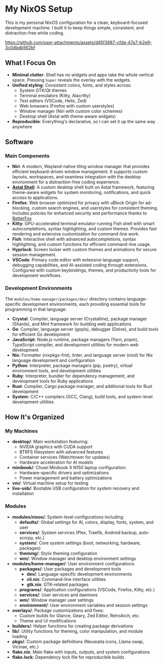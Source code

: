 # My NixOS Setup

This is my personal NixOS configuration for a clean, keyboard-focused development machine. I built it to keep things simple, consistent, and distraction-free while coding.

https://github.com/user-attachments/assets/d45f3687-cfda-47a7-b2e9-3c0dbdb562bf

## What I Focus On

- **Minimal clutter**: Shell has no widgets and apps take the whole vertical space. Pressing `Super` reveals the overlay with the widgets.
- **Unified styling**: Consistent colors, fonts, and styles across:
  - System GTK/Qt themes
  - Terminal emulators (Kitty, Alacritty)
  - Text editors (VSCode, Helix, Zed)
  - Web browsers (Firefox with custom userstyles)
  - Window manager (Niri with custom color schemes)
  - Desktop shell (Astal with theme-aware widgets)
- **Reproducible**: Everything's declarative, so I can set it up the same way anywhere

## Software

### Main Components

- **Niri**: A modern, Wayland-native tiling window manager that provides efficient keyboard-driven window management. It supports custom layouts, workspaces, and seamless integration with the desktop environment for a distraction-free coding experience.
- **[Astal Shell](https://github.com/knoopx/astal-shell)**: A custom desktop shell built on Astal framework, featuring theme-aware widgets for system monitoring, notifications, and quick access to applications.
- **Firefox**: Web browser optimized for privacy with uBlock Origin for ad-blocking, custom search engines, and userstyles for consistent theming. Includes policies for enhanced security and performance thanks to [BetterFox](https://github.com/yokoffing/BetterFox)
- **Kitty**: GPU-accelerated terminal emulator running Fish shell with smart autocompletions, syntax highlighting, and custom themes. Provides fast rendering and extensive customization for command-line work.
- **Fish**: Interactive shell with advanced autocompletions, syntax highlighting, and custom functions for efficient command-line usage.
- **Hyprlock**: Screen locker with custom themes and animations for secure session management.
- **VSCode**: Primary code editor with extensive language support, debugging capabilities, and AI-assisted coding through extensions. Configured with custom keybindings, themes, and productivity tools for development workflows.

### Development Environments

The `modules/home-manager/packages/dev/` directory contains language-specific development environments, each providing essential tools for programming in that language:

- **Crystal**: Compiler, language server (Crystalline), package manager (Shards), and Mint framework for building web applications
- **Go**: Compiler, language server (gopls), debugger (Delve), and build tools for efficient Go development
- **JavaScript**: Node.js runtime, package managers (Yarn, pnpm), TypeScript compiler, and development utilities for modern web development
- **Nix**: Formatter (nixpkgs-fmt), linter, and language server (nixd) for Nix language development and configuration
- **Python**: Interpreter, package managers (pip, poetry), virtual environment tools, and development utilities
- **Ruby**: Interpreter, bundler for dependency management, and development tools for Ruby applications
- **Rust**: Compiler, Cargo package manager, and additional tools for Rust development
- **System**: C/C++ compilers (GCC, Clang), build tools, and system-level development utilities

## How It's Organized

### My Machines

- **desktop/**: Main workstation featuring:
  - NVIDIA graphics with CUDA support
  - BTRFS filesystem with advanced features
  - Container services (Watchtower for updates)
  - Hardware acceleration for AI models
- **minibook/**: Chuwi Minibook X N150 laptop configuration:
  - Hardware-specific drivers and optimizations
  - Power management and battery optimizations
- **vm/**: Virtual machine setup for testing
- **live-usb/**: Bootable USB configuration for system recovery and installation

### Modules

- **modules/nixos/**: System-level configurations including:
  - **defaults/**: Global settings for AI, colors, display, fonts, system, and user
  - **services/**: System services (Plex, Traefik, Android backup, auto-scrcpy, etc.)
  - **system/**: Core system settings (boot, networking, hardware, packages)
  - **theming/**: Stylix theming configuration
  - **wm/**: Window manager and desktop environment settings
- **modules/home-manager/**: User environment configurations:
  - **packages/**: User packages and development tools
    - **dev/**: Language-specific development environments
    - **cli.nix**: Command-line interface utilities
    - **gtk.nix**: GTK-related packages
  - **programs/**: Application configurations (VSCode, Firefox, Kitty, etc.)
  - **services/**: User services and daemons
  - **wm/**: Window manager user settings
  - **environment/**: User environment variables and session settings
- **overlays/**: Package customizations and fixes:
  - Custom builds for Glance, Geary, Zed Editor, RetroArch, etc.
  - Theme and UI modifications
- **builders/**: Helper functions for creating package derivations
- **lib/**: Utility functions for theming, color manipulation, and module loading
- **pkgs/**: Custom package definitions (Neuwaita icons, Llama swap, Vicinae, etc.)
- **flake.nix**: Main flake with inputs, outputs, and system configurations
- **flake.lock**: Dependency lock file for reproducible builds
